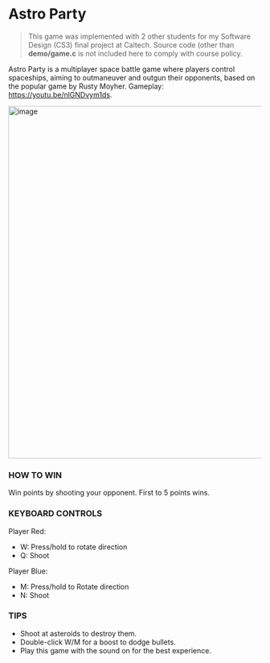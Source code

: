 # Astro Party
> This game was implemented with 2 other students for my Software Design (CS3) final project at Caltech. Source code (other than **demo/game.c** is not included here to comply with course policy.

Astro Party is a multiplayer space battle game where players control spaceships, aiming to outmaneuver and outgun their opponents, based on the popular game by Rusty Moyher. Gameplay: https://youtu.be/nlGNDvym1ds.

<img width="700" alt="image" src="https://github.com/noramxiao/Astro-Party/assets/73308763/8395b96f-f74c-4cdd-adef-4baa0d051da1">


### HOW TO WIN
Win points by shooting your opponent. First to 5 points wins.

### KEYBOARD CONTROLS
Player Red:
 - W: Press/hold to rotate direction
 - Q: Shoot

Player Blue:
 - M: Press/hold to Rotate direction
 - N: Shoot

### TIPS
- Shoot at asteroids to destroy them.
- Double-click W/M for a boost to dodge bullets.
- Play this game with the sound on for the best experience.
